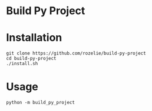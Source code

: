 # Build Py Project

# Installation
```
git clone https://github.com/rozelie/build-py-project
cd build-py-project
./install.sh
```

# Usage
```
python -m build_py_project
```
